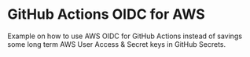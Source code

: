 # GitHub Actions OIDC for AWS
Example on how to use AWS OIDC for GitHub Actions instead of savings some long term AWS User Access & Secret keys in GitHub Secrets.
